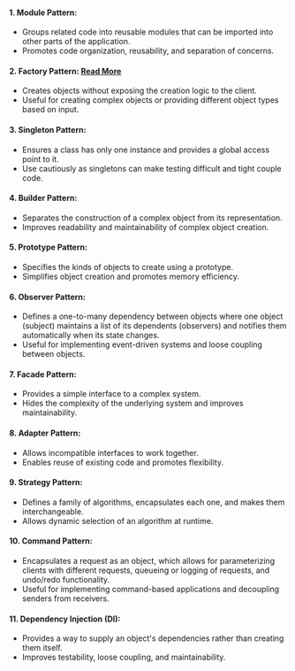 #### 1. Module Pattern:
  - Groups related code into reusable modules that can be imported into other parts of the application.
  - Promotes code organization, reusability, and separation of concerns.
#### 2. Factory Pattern: [Read More](./?o=5243355831176506#notebook/2986793530519430/command/2986793530519431)
 - Creates objects without exposing the creation logic to the client.
 - Useful for creating complex objects or providing different object types based on input.
####  3. Singleton Pattern:
- Ensures a class has only one instance and provides a global access point to it.
- Use cautiously as singletons can make testing difficult and tight couple code.
#### 4. Builder Pattern:
 - Separates the construction of a complex object from its representation.
 - Improves readability and maintainability of complex object creation.
#### 5. Prototype Pattern:
 - Specifies the kinds of objects to create using a prototype.
 - Simplifies object creation and promotes memory efficiency.
#### 6. Observer Pattern:
 - Defines a one-to-many dependency between objects where one object (subject) maintains a list of its dependents (observers) and notifies them automatically when its state changes.
 - Useful for implementing event-driven systems and loose coupling between objects.
#### 7. Facade Pattern:
 - Provides a simple interface to a complex system.
 - Hides the complexity of the underlying system and improves maintainability.
#### 8. Adapter Pattern:
 - Allows incompatible interfaces to work together.
 - Enables reuse of existing code and promotes flexibility.
#### 9. Strategy Pattern:
 - Defines a family of algorithms, encapsulates each one, and makes them interchangeable.
 - Allows dynamic selection of an algorithm at runtime.
#### 10. Command Pattern:
 - Encapsulates a request as an object, which allows for parameterizing clients with different requests, queueing or logging of requests, and undo/redo functionality.
 - Useful for implementing command-based applications and decoupling senders from receivers.
#### 11. Dependency Injection (DI):
 - Provides a way to supply an object's dependencies rather than creating them itself.
 - Improves testability, loose coupling, and maintainability.